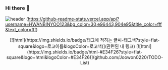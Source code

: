 ### Hi there 👋
<!--
**HWANBINYOO/HWANBINYOO** is a ✨ _special_ ✨ repository because its `README.md` (this file) appears on your GitHub profile.

Here are some ideas to get you started:

- 🔭 I’m currently working on ...
- 🌱 I’m currently learning ...
- 👯 I’m looking to collaborate on ...
- 🤔 I’m looking for help with ...
- 💬 Ask me about ...
- 📫 How to reach me: ...
- 😄 Pronouns: ...
- ⚡ Fun fact: ...
-->
![header](https://capsule-render.vercel.app/api?height=300&text=HAWNBIN%20YOO&desc=Hello%20capsule%20render&animation=twinkling)
(https://github-readme-stats.vercel.app/api?username=HWANBINYOO123&bg_color=30,e96443,904e95&title_color=fff&text_color=fff)
  <div align="center">
[![html](https://img.shields.io/badge/태그에 적히는 글씨-태그색?style=flat-square&logo=로고이름&logoColor=로고색)](관련된 내 링크)
[![html](https://img.shields.io/badge/html-#E34F26?style=flat-square&logo=html&logoColor=#E34F26)](github.com/Joowon0220/TODO-List)

 

